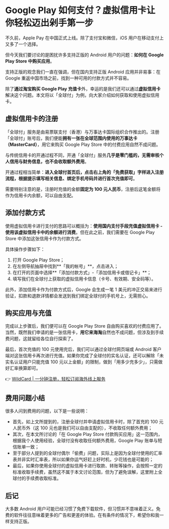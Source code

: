 # Google Play 如何支付？虚拟信用卡让你轻松迈出剁手第一步

不久前，Apple Pay 在中国正式上线。除了支付宝和微信，iOS 用户在移动支付上又多了一个选择。

但今天我们要讨论的是困扰许多支持正版的 Android 用户的问题：**如何在 Google Play Store 中购买应用**。

支持正版的观念我们一直在强调，但在国内支持正版 Android 应用并非易事：在 Google 重返中国市场之前，找到一种可用的付款方式并不容易。

除了**通过淘宝购买 Google Play 充值卡**外，幸运的是我们还可以通过**虚拟信用卡**解决这个问题。本文将以「全球付」为例，向大家介绍如何获取和使用虚拟信用卡。

## 虚拟信用卡的注册

「全球付」服务是由易票联支付（香港）与万事达卡国际组织合作推出的。注册「全球付」账号后，我们便能**拥有一张在全球范围内使用的万事达卡（MasterCard）**，用它来购买 Google Play Store 中的付费应用自然不成问题。

与传统信用卡的开通过程不同，开通「全球付」服务**几乎是零门槛的，无需审核个人信用与财务信息，也不会收取额外费用**。

开通过程相当简单：**进入全球付首页后，点击右上角的「免费获取」字样进入注册流程，根据提示填写相关信息、绑定手机号码并进行首次充值即可**。

需要特别注意的是，注册时充值的金额**固定为 100 元人民币**，注册后这笔金额将作为信用卡内余额，可以自由支配。

## 添加付款方式

使用虚拟信用卡进行支付的思路可以概括为：**使用国内支付手段充值虚拟信用卡 - 使用该虚拟信用卡中的余额进行消费**。但在此之前，我们需要在 Google Play Store 中添加这张信用卡作为付款方式。

具体操作步骤如下：

1. 打开 Google Play Store；
2. 在左侧导航抽屉中找到**「我的帐号」**，点击进入；
3. 在打开的页面中选择**「添加付款方式」-「添加信用卡或借记卡」**；
4. 填写我们在全球付上获取的虚拟信用卡信息（卡号、有效期、安全码等）。

此外，添加信用卡作为付款方式后，Google 会生成一笔 1 美元的冲正交易来进行验证，扣款和退款详情都会发送到我们绑定全球付的手机号上，无需担心。

## 购买应用与充值

完成以上步骤后，我们便可以在 Google Play Store 自由购买喜欢的付费应用了。当然，既然我们申请的是一张信用卡，**用它来海淘**自然也不成问题，但涉及到手续费问题，这就留给各位自行探索了。

最后，首次充值的 100 元使用完后，我们可以通过全球付网页端或 Android 客户端对这张信用卡再次进行充值。如果你完成了全球付的实名认证，还可以解除「未实名认证用户只能充值 100 元以上金额」的限制，做到「用多少充多少」，只需做好汇率换算即可。

👉 [WildCard | 一分钟注册，轻松订阅海外线上服务](https://bbtdd.com/WildCard)

## 费用问题小结

很多人问到费用的问题，以下是一些说明：

- 首先，如上文所提到的，注册全球付并申请虚拟信用卡时，除了首充的 100 元人民币外（这 100 元也是我们可以自由支配的），不收取任何额外费用；
- 其次，在本文所讨论的「在 Google Play Store 付款购买应用」这一范围内，根据我个人使用经验，全球付没有收取任何额外费用，Google Play 账单与短信账单一致；
- 至于部分人提到的全球付偶尔「偷费」问题，实际上是因为全球付使用的汇率表并非实时汇率表，所以如果你运气好赶上好时机，少花钱也是可能的；
- 最后，如果你使用全球付的虚拟信用卡进行取款、转账等操作，会按照一定的标准收取手续费，虽然这不属于本文讨论范围，但为了避免误解，这里附上全球付的手续费收取标准。

## 后记

大多数 Android 用户可能已经习惯了免费下载软件，但习惯并不意味着正义。免费的软件往往意味着更多的广告和更差的体验。在有条件的情况下，希望你和我一样支持正版。